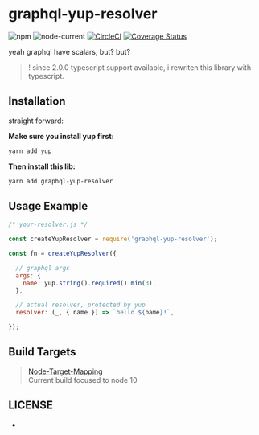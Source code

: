 # graphql-yup-resolver

![npm](https://img.shields.io/npm/v/graphql-yup-resolver)  ![node-current](https://img.shields.io/node/v/graphql-yup-resolver)  [![CircleCI](https://dl.circleci.com/status-badge/img/gh/ryanhs/graphql-yup-resolver/tree/master.svg?style=shield)](https://dl.circleci.com/status-badge/redirect/gh/ryanhs/graphql-yup-resolver/tree/master)  [![Coverage Status](https://coveralls.io/repos/github/ryanhs/graphql-yup-resolver/badge.svg?branch=master)](https://coveralls.io/github/ryanhs/graphql-yup-resolver?branch=master)  

yeah graphql have scalars, but? but?


>! since 2.0.0 typescript support available, i rewriten this library with typescript.


## Installation

straight forward:

**Make sure you install yup first:**

```bash
yarn add yup
```

**Then install this lib:**

```bash
yarn add graphql-yup-resolver
```


## Usage Example

```javascript
/* your-resolver.js */

const createYupResolver = require('graphql-yup-resolver');

const fn = createYupResolver({

  // graphql args
  args: {
    name: yup.string().required().min(3),
  },

  // actual resolver, protected by yup
  resolver: (_, { name }) => `hello ${name}!`,

});

```


## Build Targets

> [Node-Target-Mapping](https://github.com/microsoft/TypeScript/wiki/Node-Target-Mapping)  
> Current build focused to node 10

## LICENSE

-
